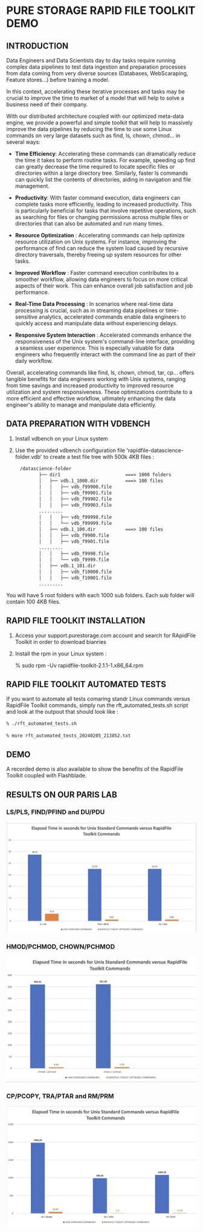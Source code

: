 # PURE STORAGE RAPID FILE TOOLKIT DEMO

## INTRODUCTION

Data Engineers and Data Scientists day to day tasks require running complex data pipelines to test data ingestion and 
preparation processes from data coming from very diverse sources (Databases, WebScaraping, Feature stores…) before training 
a model.

In this context, accelerating these iterative processes and tasks may be crucial to improve the time to market of a model
that will help to solve a business need of their company.

With our distributed architecture coupled with our optimized meta-data engine, we provide a powerful and simple toolkit 
that will help to massively improve the data pipelines by reducing the time to use some Linux commands on very large datasets 
such as find, ls, chown, chmod… in several ways:

- **Time Efficiency**: Accelerating these commands can dramatically reduce the time it takes to perform routine tasks. 
      For example, speeding up find can greatly decrease the time required to locate specific files or directories within a large directory tree. 
      Similarly, faster ls commands can quickly list the contents of directories, aiding in navigation and file management.

- **Productivity**: With faster command execution, data engineers can complete tasks more efficiently, leading to increased productivity. 
      This is particularly beneficial for tasks that involve repetitive operations, such as searching for files or changing permissions across multiple files or directories that can also be automated and run many times.

- **Resource Optimization** : Accelerating commands can help optimize resource utilization on Unix systems. 
      For instance, improving the performance of find can reduce the system load caused by recursive directory traversals, thereby freeing up system resources for other tasks.

- **Improved Workflow** : Faster command execution contributes to a smoother workflow, allowing data engineers to focus on more critical aspects of their work. 
      This can enhance overall job satisfaction and job performance.

- **Real-Time Data Processing** : In scenarios where real-time data processing is crucial, such as in streaming data pipelines or time-sensitive analytics, accelerated commands enable data engineers to quickly access and manipulate data without experiencing delays.

- **Responsive System Interaction** : Accelerated commands enhance the responsiveness of the Unix system's command-line interface, providing a seamless user experience. 
       This is especially valuable for data engineers who frequently interact with the command line as part of their daily workflow.

Overall, accelerating commands like find, ls, chown, chmod, tar, cp… offers tangible benefits for data engineers working with Unix systems, ranging from time savings and increased productivity to improved resource utilization and system responsiveness. These optimizations contribute to a more efficient and effective workflow, ultimately enhancing the data engineer's ability to manage and manipulate data efficiently.

## DATA PREPARATION WITH VDBENCH

1. Install vdbench on your Linux system

2. Use the provided vdbench configuration file 'rapidfile-datascience-folder.vdb' to create a test file tree with 500k 4KB files :

```
     /datascience-folder
            ├── dir1                        ===> 1000 folders
            │   ├── vdb.1_1000.dir          ===> 100 files
            │   │   ├── vdb_f99900.file
            │   │   ├── vdb_f99901.file
            │   │   ├── vdb_f99902.file
            │   │   ├── vdb_f99903.file
            .........
            │   │   ├── vdb_f99998.file
            │   │   └── vdb_f99999.file
            │   ├── vdb.1_100.dir           ===> 100 files
            │   │   ├── vdb_f9900.file
            │   │   ├── vdb_f9901.file
            .........
            │   │   ├── vdb_f9998.file
            │   │   └── vdb_f9999.file
            │   ├── vdb.1_101.dir
            │   │   ├── vdb_f10000.file
            │   │   ├── vdb_f10001.file
            .........
```

You will have 5 root folders with each 1000 sub folders.
Each sub folder will contain 100 4KB files.

## RAPID FILE TOOLKIT INSTALLATION

1. Access your support.purestorage.com account and search for RApidFile Toolkit in order to download bianries

2. Install the rpm in your Linux system :

    % sudo rpm -Uv rapidfile-toolkit-2.1.1-1.x86_64.rpm

## RAPID FILE TOOLKIT AUTOMATED TESTS

If you want to automate all tests comaring standr Linux commands versus RapidFile Toolkit commands, simply run the 
rft_automated_tests.sh script and look at the outpout that should look like :

    % ./rft_automated_tests.sh

    % more rft_automated_tests_20240205_213852.txt

## DEMO

A recorded demo is also available to show the benefits of the RapidFile Toolkit coupled with Flashblade.

## RESULTS ON OUR PARIS LAB

### LS/PLS, FIND/PFIND and DU/PDU
![LS/PLS, FIND/PFIND and DU/PDU](RapidFileToolkitResults1.png)

### HMOD/PCHMOD, CHOWN/PCHMOD
![CHMOD/PCHMOD, CHOWN/PCHMOD](RapidFileToolkitResults2.png)

### CP/PCOPY, TRA/PTAR and RM/PRM

![CP/PCOPY, TRA/PTAR and RM/PRM](RapidFileToolkitResults3.png)





